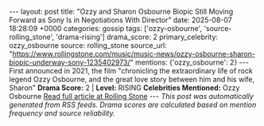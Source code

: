 --- layout: post title: "Ozzy and Sharon Osbourne Biopic Still Moving Forward as Sony Is in Negotiations With Director" date: 2025-08-07 18:28:09 +0000 categories: gossip tags: ['ozzy-osbourne', 'source-rolling_stone', 'drama-rising'] drama_score: 2 primary_celebrity: ozzy_osbourne source: rolling_stone source_url: "https://www.rollingstone.com/music/music-news/ozzy-osbourne-sharon-biopic-underway-sony-1235402973/" mentions: {'ozzy_osbourne': 2} --- First announced in 2021, the film "chronicling the extraordinary life of rock legend Ozzy Osbourne, and the great love story between him and his wife, Sharon" **Drama Score:** 2 | **Level:** RISING **Celebrities Mentioned:** Ozzy Osbourne [Read full article at Rolling Stone](https://www.rollingstone.com/music/music-news/ozzy-osbourne-sharon-biopic-underway-sony-1235402973/) --- *This post was automatically generated from RSS feeds. Drama scores are calculated based on mention frequency and source reliability.*